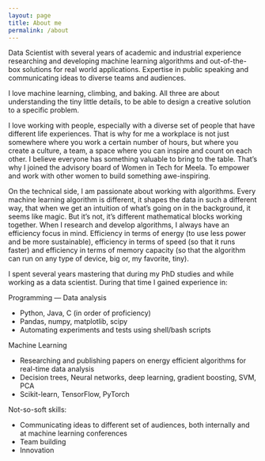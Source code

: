 ```yaml
---
layout: page
title: About me
permalink: /about
---
```


Data Scientist with several years of academic and industrial experience researching and developing machine learning algorithms and out-of-the-box solutions for real world applications. Expertise in public speaking and communicating ideas to diverse teams and audiences.

I love machine learning, climbing, and baking. All three are about understanding the tiny little details, to be able to design a creative solution to a specific problem.

I love working with people, especially with a diverse set of people that have different life experiences. That is why for me a workplace is not just somewhere where you work a certain number of hours, but where you create a culture, a team, a space where you can inspire and count on each other. I believe everyone has something valuable to bring to the table. That’s why I joined the advisory board of Women in Tech for Meela. To empower and work with other women to build something awe-inspiring.

On the technical side, I am passionate about working with algorithms. Every machine learning algorithm is different, it shapes the data in such a different way, that when we get an intuition of what’s going on in the background, it seems like magic. But it’s not, it’s different mathematical blocks working together. When I research and develop algorithms, I always have an efficiency focus in mind. Efficiency in terms of energy (to use less power and be more sustainable), efficiency in terms of speed (so that it runs faster) and efficiency in terms of memory capacity (so that the algorithm can run on any type of device, big or, my favorite, tiny).

I spent several years mastering that during my PhD studies and while working as a data scientist. During that time I gained experience in:

Programming — Data analysis
- Python, Java, C (in order of proficiency)
- Pandas, numpy, matplotlib, scipy
- Automating experiments and tests using shell/bash scripts

Machine Learning
- Researching and publishing papers on energy efficient algorithms for real-time data analysis
- Decision trees, Neural networks, deep learning, gradient boosting, SVM, PCA
- Scikit-learn, TensorFlow, PyTorch

Not-so-soft skills:
- Communicating ideas to different set of audiences, both internally and at machine learning conferences
- Team building
- Innovation
